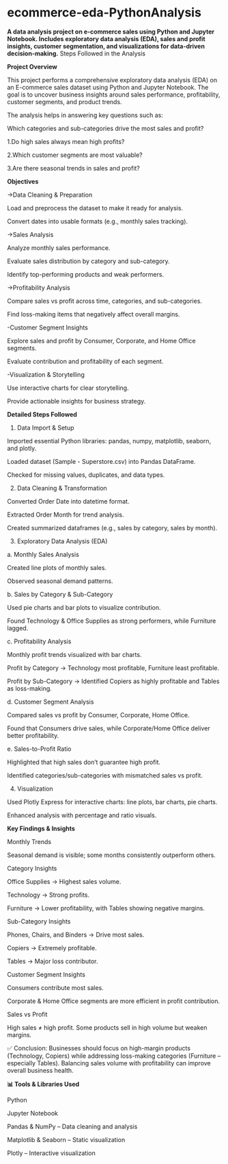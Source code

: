 # ecommerce-eda-PythonAnalysis
__A data analysis project on e-commerce sales using Python and Jupyter Notebook. Includes exploratory data analysis (EDA), sales and profit insights, customer segmentation, and visualizations for data-driven decision-making.__
Steps Followed in the Analysis

**Project Overview**

This project performs a comprehensive exploratory data analysis (EDA) on an E-commerce sales dataset using Python and Jupyter Notebook. The goal is to uncover business insights around sales performance, profitability, customer segments, and product trends.

The analysis helps in answering key questions such as:

Which categories and sub-categories drive the most sales and profit?

1.Do high sales always mean high profits?

2.Which customer segments are most valuable?

3.Are there seasonal trends in sales and profit?

**Objectives**

->Data Cleaning & Preparation

Load and preprocess the dataset to make it ready for analysis.

Convert dates into usable formats (e.g., monthly sales tracking).

->Sales Analysis

Analyze monthly sales performance.

Evaluate sales distribution by category and sub-category.

Identify top-performing products and weak performers.

->Profitability Analysis

Compare sales vs profit across time, categories, and sub-categories.

Find loss-making items that negatively affect overall margins.

-Customer Segment Insights

Explore sales and profit by Consumer, Corporate, and Home Office segments.

Evaluate contribution and profitability of each segment.

-Visualization & Storytelling

Use interactive charts for clear storytelling.

Provide actionable insights for business strategy.


**Detailed Steps Followed**
1. Data Import & Setup

Imported essential Python libraries: pandas, numpy, matplotlib, seaborn, and plotly.

Loaded dataset (Sample - Superstore.csv) into Pandas DataFrame.

Checked for missing values, duplicates, and data types.

2. Data Cleaning & Transformation

Converted Order Date into datetime format.

Extracted Order Month for trend analysis.

Created summarized dataframes (e.g., sales by category, sales by month).

3. Exploratory Data Analysis (EDA)

a. Monthly Sales Analysis

Created line plots of monthly sales.

Observed seasonal demand patterns.

b. Sales by Category & Sub-Category

Used pie charts and bar plots to visualize contribution.

Found Technology & Office Supplies as strong performers, while Furniture lagged.

c. Profitability Analysis

Monthly profit trends visualized with bar charts.

Profit by Category → Technology most profitable, Furniture least profitable.

Profit by Sub-Category → Identified Copiers as highly profitable and Tables as loss-making.

d. Customer Segment Analysis

Compared sales vs profit by Consumer, Corporate, Home Office.

Found that Consumers drive sales, while Corporate/Home Office deliver better profitability.

e. Sales-to-Profit Ratio

Highlighted that high sales don’t guarantee high profit.

Identified categories/sub-categories with mismatched sales vs profit.

4. Visualization

Used Plotly Express for interactive charts: line plots, bar charts, pie charts.

Enhanced analysis with percentage and ratio visuals.


**Key Findings & Insights**

Monthly Trends

Seasonal demand is visible; some months consistently outperform others.

Category Insights

Office Supplies → Highest sales volume.

Technology → Strong profits.

Furniture → Lower profitability, with Tables showing negative margins.

Sub-Category Insights

Phones, Chairs, and Binders → Drive most sales.

Copiers → Extremely profitable.

Tables → Major loss contributor.

Customer Segment Insights

Consumers contribute most sales.

Corporate & Home Office segments are more efficient in profit contribution.

Sales vs Profit

High sales ≠ high profit. Some products sell in high volume but weaken margins.

✅ Conclusion: Businesses should focus on high-margin products (Technology, Copiers) while addressing loss-making categories (Furniture – especially Tables). Balancing sales volume with profitability can improve overall business health.

**📊 Tools & Libraries Used**

Python

Jupyter Notebook

Pandas & NumPy – Data cleaning and analysis

Matplotlib & Seaborn – Static visualization

Plotly – Interactive visualization
